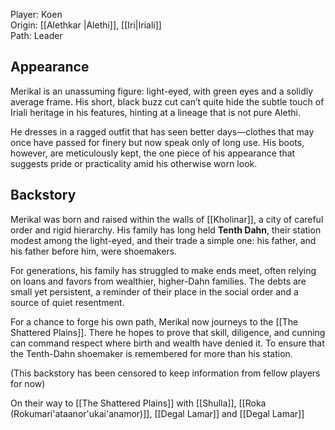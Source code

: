 Player: Koen <br>Origin: [[Alethkar |Alethi]], [[Iri|Iriali]]<br>Path: Leader <br>
## Appearance
Merikal is an unassuming figure: light-eyed, with green eyes and a solidly average frame. His short, black buzz cut can’t quite hide the subtle touch of Iriali heritage in his features, hinting at a lineage that is not pure Alethi.

He dresses in a ragged outfit that has seen better days—clothes that may once have passed for finery but now speak only of long use. His boots, however, are meticulously kept, the one piece of his appearance that suggests pride or practicality amid his otherwise worn look.

## Backstory

Merikal was born and raised within the walls of [[Kholinar]], a city of careful order and rigid hierarchy. His family has long held **Tenth Dahn**, their station modest among the light-eyed, and their trade a simple one: his father, and his father before him, were shoemakers.

For generations, his family has struggled to make ends meet, often relying on loans and favors from wealthier, higher-Dahn families. The debts are small yet persistent, a reminder of their place in the social order and a source of quiet resentment.

For  a chance to forge his own path, Merikal now journeys to the [[The Shattered Plains]]. There he hopes to prove that skill, diligence, and cunning can command respect where birth and wealth have denied it. To ensure that the Tenth-Dahn shoemaker is remembered for more than his station.

(This backstory has been censored to keep information from fellow players for now)

On their way to [[The Shattered Plains]] with [[Shulla]], [[Roka (Rokumari'ataanor'ukai'anamor)]], [[Degal Lamar]] and [[Degal Lamar]]